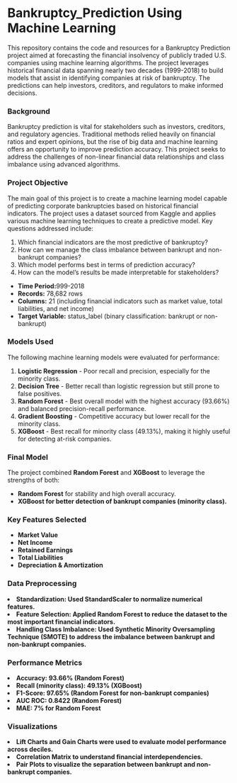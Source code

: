 # Bankruptcy_Prediction Using Machine Learning 
This repository contains the code and resources for a Bankruptcy Prediction project aimed at forecasting the financial insolvency of publicly traded U.S. companies using machine learning algorithms. The project leverages historical financial data spanning nearly two decades (1999-2018) to build models that assist in identifying companies at risk of bankruptcy. The predictions can help investors, creditors, and regulators to make informed decisions.

<h3>Background</h3>
Bankruptcy prediction is vital for stakeholders such as investors, creditors, and regulatory agencies. Traditional methods relied heavily on financial ratios and expert opinions, but the rise of big data and machine learning offers an opportunity to improve prediction accuracy. This project seeks to address the challenges of non-linear financial data relationships and class imbalance using advanced algorithms.

<h3>Project Objective</h3>
The main goal of this project is to create a machine learning model capable of predicting corporate bankruptcies based on historical financial indicators. The project uses a dataset sourced from Kaggle and applies various machine learning techniques to create a predictive model. Key questions addressed include:
<ol>
  <li>Which financial indicators are the most predictive of bankruptcy?</li>
  <li>How can we manage the class imbalance between bankrupt and non-bankrupt companies?</li>
  <li>Which model performs best in terms of prediction accuracy?</li>
  <li>How can the model’s results be made interpretable for stakeholders?</li>
</ol>
<h3Dataset Overview</h3>
<ul>
<li><strong>Time Period:</strong>999-2018</li>
<li><strong>Records:</strong> 78,682 rows</li>
<li><strong>Columns:</strong> 21 (including financial indicators such as market value, total liabilities, and net income)</li>
<li><strong>Target Variable:</strong> status_label (binary classification: bankrupt or non-bankrupt)</li>
</ul>
<h3>Models Used</h3>
The following machine learning models were evaluated for performance:
<ol>
<li><strong>Logistic Regression</strong> - Poor recall and precision, especially for the minority class.</li>
<li><strong>Decision Tree</strong> - Better recall than logistic regression but still prone to false positives.</li>
<li><strong>Random Forest</strong> - Best overall model with the highest accuracy (93.66%) and balanced precision-recall performance.</li>
<li><strong>Gradient Boosting</strong> - Competitive accuracy but lower recall for the minority class.</li>
<li><strong>XGBoost</strong> - Best recall for minority class (49.13%), making it highly useful for detecting at-risk companies.</li>
</ol>
<h3>Final Model</h3>
The project combined <strong>Random Forest</strong> and <strong>XGBoost</strong> to leverage the strengths of both:
<ul>
<li><strong>Random Forest</strong> for stability and high overall accuracy.</li>
<li><strong>XGBoost<strong> for better detection of bankrupt companies (minority class).</li>
</ul>
<h3>Key Features Selected</h3>
<ul>
<li>Market Value</li>
<li>Net Income</li>
<li>Retained Earnings</li>
<li>Total Liabilities</li>
<li>Depreciation & Amortization</li>
</ul>
<h3>Data Preprocessing</h3>
<li><strong>Standardization:</strong> Used StandardScaler to normalize numerical features.</li>
<li><strong>Feature Selection:</strong> Applied Random Forest to reduce the dataset to the most important financial indicators.</li>
<li><strong>Handling Class Imbalance:</strong> Used Synthetic Minority Oversampling Technique (SMOTE) to address the imbalance between bankrupt and non-bankrupt companies.</li>
<h3>Performance Metrics</h3>
<li><strong>Accuracy:</strong> 93.66% (Random Forest)</li>
<li><strong>Recall (minority class):</strong> 49.13% (XGBoost)</li>
<li><strong>F1-Score:</strong> 97.65% (Random Forest for non-bankrupt companies)</li>
<li><strong>AUC ROC:</strong> 0.8422 (Random Forest)</li>
<li><strong>MAE:</strong> 7% for Random Forest</li>
<h3>Visualizations</h3>
<li><strong>Lift Charts</strong> and <strong>Gain Charts</strong> were used to evaluate model performance across deciles.</li>
<li><strong>Correlation Matrix<strong> to understand financial interdependencies.</li>
<li><strong>Pair Plots</strong> to visualize the separation between bankrupt and non-bankrupt companies.</li>
